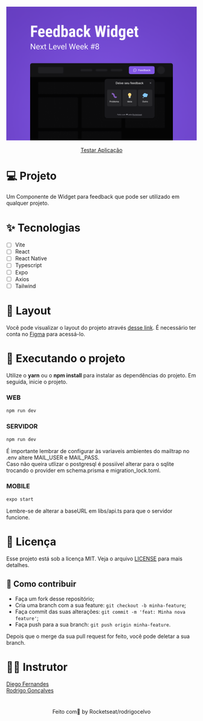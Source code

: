 ![cover](.github/cover.png?style=flat)

<div align="center">
  <a href="https://nlw-return-feedget-web.vercel.app/">Testar Aplicação</a>
</div>

# 💻 Projeto

Um Componente de Widget para feedback que pode ser utilizado em qualquer projeto.

# ✨ Tecnologias

- [ ] Vite
- [ ] React
- [ ] React Native
- [ ] Typescript
- [ ] Expo
- [ ] Axios
- [ ] Tailwind

# 🔖 Layout

Você pode visualizar o layout do projeto através [desse link](https://www.figma.com/community/file/1102912516166573468). É necessário ter conta no [Figma](http://figma.com/) para acessá-lo.

# 🚀 Executando o projeto

Utilize o **yarn** ou o **npm install** para instalar as dependências do projeto.
Em seguida, inicie o projeto.

### WEB

```cl
npm run dev
```

### SERVIDOR

```cl
npm run dev
```

É importante lembrar de configurar às variaveis ambientes do mailtrap no .env altere MAIL_USER e MAIL_PASS. <br />
Caso não queira utlizar o postgresql é possiível alterar para o sqlite trocando o provider em schema.prisma e migration_lock.toml.

### MOBILE

```cl
expo start
```

Lembre-se de alterar a baseURL em libs/api.ts para que o servidor funcione.

# 📄 Licença

Esse projeto está sob a licença MIT. Veja o arquivo [LICENSE](LICENSE.md) para mais detalhes.

## 🤔 Como contribuir

- Faça um fork desse repositório;
- Cria uma branch com a sua feature: `git checkout -b minha-feature`;
- Faça commit das suas alterações: `git commit -m 'feat: Minha nova feature'`;
- Faça push para a sua branch: `git push origin minha-feature`.

Depois que o merge da sua pull request for feito, você pode deletar a sua branch.

# 🧑‍🏫 Instrutor

[Diego Fernandes](https://github.com/diego3g) <br />
[Rodrigo Gonçalves](https://github.com/rodrigorgtic)

#

<div align="center">
 Feito com💜 by Rocketseat/rodrigocelvo
</div>
